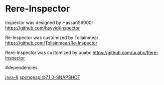 # Rere-Inspector
Inspector was designed by HassanS6000! https://github.com/hsyyid/Inspector

Re-Inspector was customized by Tollainmear https://github.com/Tollainmear/Re-Inspector

Rere-Inspector was customized by uuabc https://github.com/uuabc/Rere-Inspector

#dependencies

[java-8](http://www.oracle.com/technetwork/java/javase/downloads/jdk8-downloads-2133151.html)
[spongeapi@7.1.0-SNAPSHOT](https://www.spongepowered.org/)
